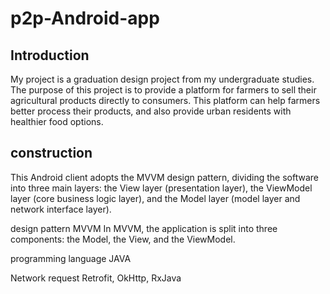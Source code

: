 # p2p-Android-app


## Introduction
My project is a graduation design project from my undergraduate studies. The purpose of this project is to provide a platform for farmers to sell their agricultural products directly to consumers. This platform can help farmers better process their products, and also provide urban residents with healthier food options.

## construction
This Android client adopts the MVVM design pattern, dividing the software into three main layers: the View layer (presentation layer), the ViewModel layer (core business logic layer), and the Model layer (model layer and network interface layer).

design pattern
MVVM
In MVVM, the application is split into three components: the Model, the View, and the ViewModel. 

programming language
JAVA

Network request
Retrofit, OkHttp, RxJava
